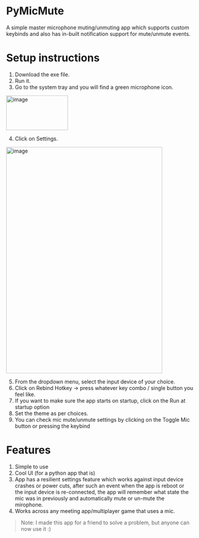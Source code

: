 # PyMicMute
A simple master microphone muting/unmuting app which supports custom keybinds and also has in-built notification support for mute/unmute events.

# Setup instructions

1. Download the exe file.
2. Run it.
3. Go to the system tray and you will find a green microphone icon.

<img width="166" height="93" alt="image" src="https://github.com/user-attachments/assets/e6ab65db-d7f9-411c-a6c8-e39f88d3f72c" />

4. Click on Settings.

<img width="420" height="607" alt="image" src="https://github.com/user-attachments/assets/1808eddf-c1e0-4512-b8c1-556d366178f7" />

5. From the dropdown menu, select the input device of your choice.
6. Click on Rebind Hotkey -> press whatever key combo / single button you feel like.
7. If you want to make sure the app starts on startup, click on the Run at startup option
8. Set the theme as per choices.
9. You can check mic mute/unmute settings by clicking on the Toggle Mic button or pressing the keybind

# Features

1. Simple to use
2. Cool UI (for a python app that is)
3. App has a resilient settings feature which works against input device crashes or power cuts, after such an event when the app is reboot or the input device is re-connected, the app will remember what state the mic was in previously and automatically mute or un-mute the mirophone.
4. Works across any meeting app/multiplayer game that uses a mic.


> Note: I made this app for a friend to solve a problem, but anyone can now use it :)
